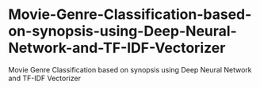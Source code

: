 # Movie-Genre-Classification-based-on-synopsis-using-Deep-Neural-Network-and-TF-IDF-Vectorizer
Movie Genre Classification based on synopsis using Deep Neural Network and TF-IDF Vectorizer
